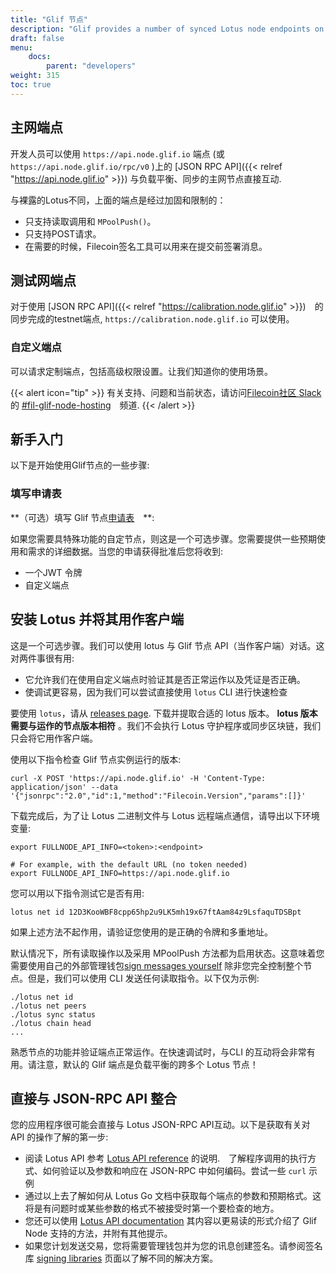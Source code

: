 ```yaml
---
title: "Glif 节点"
description: "Glif provides a number of synced Lotus node endpoints on the Filecoin testnets and mainnet."
draft: false
menu:
    docs:
        parent: "developers"
weight: 315
toc: true
---
```


## 主网端点

开发人员可以使用 `https://api.node.glif.io` 端点 (或 `https://api.node.glif.io/rpc/v0` )上的 [JSON RPC API]({{< relref "https://api.node.glif.io" >}}) 与负载平衡、同步的主网节点直接互动.

与裸露的Lotus不同，上面的端点是经过加固和限制的：

- 只支持读取调用和 `MPoolPush()`。
- 只支持POST请求。
- 在需要的时候，Filecoin签名工具可以用来在提交前签署消息。

## 测试网端点

对于使用 [JSON RPC API]({{< relref "https://calibration.node.glif.io" >}})　的同步完成的testnet端点, `https://calibration.node.glif.io` 可以使用。

### 自定义端点

可以请求定制端点，包括高级权限设置。让我们知道你的使用场景。

{{< alert icon="tip" >}}
有关支持、问题和当前状态，请访问[Filecoin社区 Slack](https://filecoin.io/slack)的 [#fil-glif-node-hosting](https://filecoinproject.slack.com/archives/C017HM9BJ8Z)　频道.
{{< /alert >}}

## 新手入门

以下是开始使用Glif节点的一些步骤:

### 填写申请表

**（可选）填写 Glif 节点[申请表](https://forms.gle/rfXx2yKbhgrwUv837)　**:

如果您需要具特殊功能的自定节点，则这是一个可选步骤。您需要提供一些预期使用和需求的详细数据。当您的申请获得批准后您将收到:

- 一个JWT 令牌
- 自定义端点

## 安装 Lotus 并将其用作客户端

这是一个可选步骤。我们可以使用 lotus 与 Glif 节点 API（当作客户端）对话。这对两件事很有用:

- 它允许我们在使用自定义端点时验证其是否正常运作以及凭证是否正确。
- 使调试更容易，因为我们可以尝试直接使用 `lotus` CLI 进行快速检查

要使用 `lotus`，请从 [releases page](https://github.com/filecoin-project/lotus/releases/). 下载并提取合适的 lotus 版本。 **lotus 版本需要与运作的节点版本相符** 。我们不会执行 Lotus 守护程序或同步区块链，我们只会将它用作客户端。

使用以下指令检查 Glif 节点实例运行的版本:

```shell
curl -X POST 'https://api.node.glif.io' -H 'Content-Type: application/json' --data '{"jsonrpc":"2.0","id":1,"method":"Filecoin.Version","params":[]}'
```

下载完成后，为了让 Lotus 二进制文件与 Lotus 远程端点通信，请导出以下环境变量:

```shell
export FULLNODE_API_INFO=<token>:<endpoint>

# For example, with the default URL (no token needed)
export FULLNODE_API_INFO=https://api.node.glif.io
```

您可以用以下指令测试它是否有用:

```shell
lotus net id 12D3KooWBF8cpp65hp2u9LK5mh19x67ftAam84z9LsfaquTDSBpt
```

如果上述方法不起作用，请验证您使用的是正确的令牌和多重地址。　　

默认情况下，所有读取操作以及采用 MPoolPush 方法都为启用状态。这意味着您需要使用自己的外部管理钱包[sign messages yourself](https://docs.filecoin.io/build/signing-libraries/) 除非您完全控制整个节点。但是，我们可以使用 CLI 发送任何读取指令。以下仅为示例:

```shell
./lotus net id
./lotus net peers
./lotus sync status
./lotus chain head
...
```

熟悉节点的功能并验证端点正常运作。在快速调试时，与CLI 的互动将会非常有用。请注意，默认的 Glif 端点是负载平衡的跨多个 Lotus 节点！

## 直接与 JSON-RPC API 整合

您的应用程序很可能会直接与 Lotus JSON-RPC API互动。以下是获取有关对 API 的操作了解的第一步:

- 阅读 Lotus API 参考 [Lotus API reference](https://docs.filecoin.io/build/signing-libraries/) 的说明.　了解程序调用的执行方式、如何验证以及参数和响应在 JSON-RPC 中如何编码。尝试一些 `curl` 示例
- 通过以上去了解如何从 Lotus Go 文档中获取每个端点的参数和预期格式。这将是有问题时或某些参数的格式不被接受时第一个要检查的地方。
- 您还可以使用 [Lotus API documentation](https://documenter.getpostman.com/view/4872192/SWLh5mUd?version=latest) 其内容以更易读的形式介绍了 Glif Node 支持的方法，并附有其他提示。
- 如果您计划发送交易，您将需要管理钱包并为您的讯息创建签名。请参阅签名库 [signing libraries](https://docs.filecoin.io/build/signing-libraries/) 页面以了解不同的解决方案。
